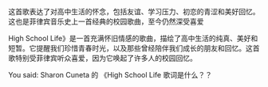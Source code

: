 


这首歌表达了对高中生活的怀念，包括友谊、学习压力、初恋的青涩和美好回忆。这也是菲律宾音乐史上一首经典的校园歌曲，至今仍然深受喜爱


High School Life》是一首充满怀旧情感的歌曲，描绘了高中生活的纯真、美好和短暂。它提醒我们珍惜青春时光，以及那些曾经陪伴我们成长的朋友和回忆。这首歌特别受菲律宾听众喜爱，因为它唤起了许多人的校园回忆。







You said:
Sharon Cuneta 的 《High School Life   歌词是什么？？